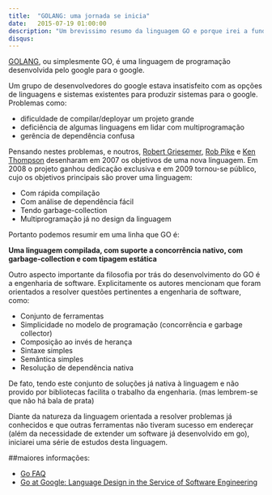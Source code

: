 ```yaml
---
title:  "GOLANG: uma jornada se inicia"
date:   2015-07-19 01:00:00
description: "Um brevissimo resumo da linguagem GO e porque irei a fundo nela."
disqus:
---
```


[GOLANG][go-link], ou simplesmente GO, é uma linguagem de programação desenvolvida pelo google para o google.

Um grupo de desenvolvedores do google estava insatisfeito com as opções de
linguagens e sistemas existentes para produzir sistemas para o google. Problemas como:

* dificuldade de compilar/deployar um projeto grande
* deficiência de algumas linguagens em lidar com multiprogramação
* gerência de dependência confusa

Pensando nestes problemas, e noutros, [Robert Griesemer][robert-link], [Rob Pike][rob-pike-twitter] e [Ken Thompson][ken-wiki]
desenharam em 2007 os objetivos de uma nova linguagem.
Em 2008 o projeto ganhou dedicação exclusiva e em 2009 tornou-se público, cujo os objetivos principais são prover uma linguagem:

* Com rápida compilação
* Com análise de dependência fácil
* Tendo garbage-collection
* Multiprogramação já no design da linguagem

Portanto podemos resumir em uma linha que GO é:

**Uma linguagem compilada, com suporte a concorrência nativo, com garbage-collection e com tipagem estática**

Outro aspecto importante da filosofia por trás do desenvolvimento do GO é a engenharia de software. Explicitamente os autores
mencionam que foram orientados a resolver questões pertinentes a engenharia de software, como:

* Conjunto de ferramentas
* Simplicidade no modelo de programação (concorrência e garbage collector)
* Composição ao invés de herança
* Sintaxe simples
* Semântica simples
* Resolução de dependência nativa

De fato, tendo este conjunto de soluções já nativa à linguagem e não provido por bibliotecas facilita o trabalho da
engenharia. (mas lembrem-se que não há bala de prata)

Diante da natureza da linguagem orientada a resolver problemas já conhecidos e que outras ferramentas não tiveram
sucesso em endereçar (além da necessidade de extender um software já desenvolvido em go), iniciarei uma série de estudos
desta linguagem.

##maiores informações:

* [Go FAQ][go-faq]
* [Go at Google: Language Design in the Service of Software Engineering][go-splash]

[go-splash]: http://talks.golang.org/2012/splash.article
[go-faq]: http://golang.org/doc/faq
[go-link]: http://golang.org/
[robert-link]: https://plus.google.com/+RobertGriesemer/
[rob-pike-twitter]: https://twitter.com/rob_pike
[ken-wiki]: https://en.wikipedia.org/wiki/Ken_Thompson